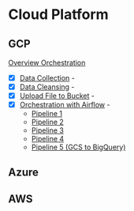 # Cloud Platform

## GCP
[Overview Orchestration](airflow/https://github.com/siravit-pim/r2de/blob/main/airflow/overview_airflow_project.pdf)
- [x] [Data Collection](Python/pandas_review0.80.ipynb) - 
- [x] [Data Cleansing](Python/pandas_review0.80.ipynb) - 
- [x] [Upload File to Bucket](GCS/https://github.com/siravit-pim/r2de/blob/main/GCS/UploadFile_Bucket.py) - 
- [x] [Orchestration with Airflow](airflow/https://github.com/siravit-pim/r2de/blob/main/airflow/overview_airflow_project.pdf) -
  - [Pipeline 1](airflow/https://github.com/siravit-pim/r2de/blob/main/airflow/exercise1.py)
  - [Pipeline 2](airflow/https://github.com/siravit-pim/r2de/blob/main/airflow/exercise2-1.py)
  - [Pipeline 3](airflow/https://github.com/siravit-pim/r2de/blob/main/airflow/exercise3.py)
  - [Pipeline 4](airflow/https://github.com/siravit-pim/r2de/blob/main/airflow/exercise4.py)
  - [Pipeline 5 (GCS to BigQuery)](airflow/https://github.com/siravit-pim/r2de/blob/main/airflow/to_BigQuery2.py)



## Azure





## AWS



